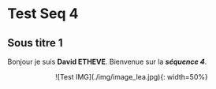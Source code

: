 # Test Seq 4

## Sous titre 1

Bonjour je suis **David ETHEVE**.
Bienvenue sur la _**séquence 4**_.

<center>![Test IMG](./img/image_lea.jpg){: width=50%}</center>


